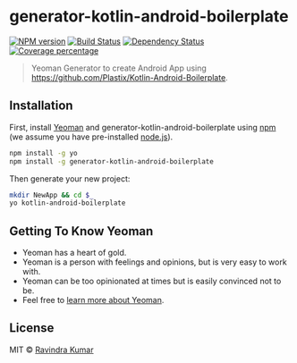# generator-kotlin-android-boilerplate
[![NPM version][npm-image]][npm-url] [![Build Status][travis-image]][travis-url] [![Dependency Status][daviddm-image]][daviddm-url] [![Coverage percentage][coveralls-image]][coveralls-url]
> Yeoman Generator to create Android App using https://github.com/Plastix/Kotlin-Android-Boilerplate.

## Installation

First, install [Yeoman](http://yeoman.io) and generator-kotlin-android-boilerplate using [npm](https://www.npmjs.com/) (we assume you have pre-installed [node.js](https://nodejs.org/)).

```bash
npm install -g yo
npm install -g generator-kotlin-android-boilerplate
```

Then generate your new project:

```bash
mkdir NewApp && cd $_
yo kotlin-android-boilerplate
```

## Getting To Know Yeoman

 * Yeoman has a heart of gold.
 * Yeoman is a person with feelings and opinions, but is very easy to work with.
 * Yeoman can be too opinionated at times but is easily convinced not to be.
 * Feel free to [learn more about Yeoman](http://yeoman.io/).

## License

MIT © [Ravindra Kumar](https://github.com/ravidsrk)


[npm-image]: https://badge.fury.io/js/generator-kotlin-android-boilerplate.svg
[npm-url]: https://npmjs.org/package/generator-kotlin-android-boilerplate
[travis-image]: https://travis-ci.org/ravidsrk/generator-kotlin-android-boilerplate.svg?branch=master
[travis-url]: https://travis-ci.org/ravidsrk/generator-kotlin-android-boilerplate
[daviddm-image]: https://david-dm.org/ravidsrk/generator-kotlin-android-boilerplate.svg?theme=shields.io
[daviddm-url]: https://david-dm.org/ravidsrk/generator-kotlin-android-boilerplate
[coveralls-image]: https://coveralls.io/repos/ravidsrk/generator-kotlin-android-boilerplate/badge.svg
[coveralls-url]: https://coveralls.io/r/ravidsrk/generator-kotlin-android-boilerplate
